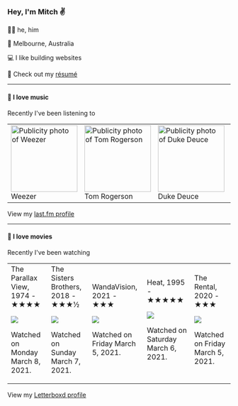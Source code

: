 <article><h3>Hey, I&#x27;m Mitch ✌️</h3><section><p>🙆‍♂️ he, him</p><p>📍 Melbourne, Australia</p><p>💻 I like building websites</p><p>📝 Check out my <a href="https://github.com/my-slab/resume">résumé</a></p></section><hr/><section><h4>💽 I love music</h4><p>Recently I&#x27;ve been listening to</p><table><tbody><td><img src="https://lastfm.freetls.fastly.net/i/u/174s/a986774f52c2438fbe38f019812d3896.png" height="150px" alt="Publicity photo of Weezer"/><br/>Weezer</td><td><img src="https://lastfm.freetls.fastly.net/i/u/174s/5cc39686d2f1def4dfcef3e089f2705e.png" height="150px" alt="Publicity photo of Tom Rogerson"/><br/>Tom Rogerson</td><td><img src="https://lastfm.freetls.fastly.net/i/u/174s/bc596295b4d680ff74f27109b09f4701.png" height="150px" alt="Publicity photo of Duke Deuce"/><br/>Duke Deuce</td><td><img src="https://lastfm.freetls.fastly.net/i/u/174s/8c2b2bf23e814013a4b254e6a52a09b8.png" height="150px" alt="Publicity photo of Cloud Nothings"/><br/>Cloud Nothings</td><td><img src="https://lastfm.freetls.fastly.net/i/u/174s/4d9ac6fb89c7c0d048526ea1ee01743b.png" height="150px" alt="Publicity photo of home is where"/><br/>home is where</td></tbody></table><span>View my <a href="https://www.last.fm/user/mylsb">last.fm profile</a></span></section><hr/><section><h4>📼 I love movies</h4><p>Recently I&#x27;ve been watching</p><table><tbody><td>The Parallax View, 1974 - ★★★★<br/><span> <p><img src="https://a.ltrbxd.com/resized/sm/upload/4q/mz/oh/f1/parallax%20view-0-500-0-750-crop.jpg?k=4c877191de"/></p> <p>Watched on Monday March 8, 2021.</p> </span></td><td>The Sisters Brothers, 2018 - ★★★½<br/><span> <p><img src="https://a.ltrbxd.com/resized/film-poster/3/7/2/7/4/0/372740-the-sisters-brothers-0-500-0-750-crop.jpg?k=b5775f3272"/></p> <p>Watched on Sunday March 7, 2021.</p> </span></td><td>WandaVision, 2021 - ★★★<br/><span> <p><img src="https://a.ltrbxd.com/resized/film-poster/6/7/1/8/1/3/671813-wandavision-0-500-0-750-crop.jpg?k=afbdf2ca37"/></p> <p>Watched on Friday March 5, 2021.</p> </span></td><td>Heat, 1995 - ★★★★★<br/><span> <p><img src="https://a.ltrbxd.com/resized/sm/upload/8y/id/eb/z5/heat-original-0-500-0-750-crop.jpg?k=c2c74ec2bc"/></p> <p>Watched on Saturday March 6, 2021.</p> </span></td><td>The Rental, 2020 - ★★★<br/><span> <p><img src="https://a.ltrbxd.com/resized/film-poster/5/1/5/4/1/9/515419-the-rental-0-500-0-750-crop.jpg?k=3b9730ea0f"/></p> <p>Watched on Friday March 5, 2021.</p> </span></td></tbody></table><span>View my <a href="https://letterboxd.com/myslab/">Letterboxd profile</a></span></section></article>